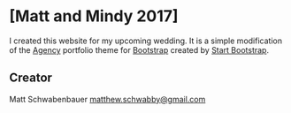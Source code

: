 # [Matt and Mindy 2017]

I created this website for my upcoming wedding. It is a simple modification of the [Agency](http://startbootstrap.com/template-overviews/agency/) portfolio theme for [Bootstrap](http://getbootstrap.com/) created by [Start Bootstrap](http://startbootstrap.com/).

## Creator

Matt Schwabenbauer
matthew.schwabby@gmail.com